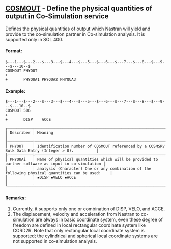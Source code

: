 ## [COSMOUT](https://help.hexagonmi.com/bundle/MSC_Nastran_2022.4/page/Nastran_Combined_Book/qrg/bulkc2/TOC.COSMOUT.xhtml) - Define the physical quantities of output in Co-Simulation service

Defines the physical quantities of output which Nastran will yield and provide to the co-simulation partner in Co-simulation analysis. It is supported only in SOL 400.

#### Format:

```nastran
$---1---$---2---$---3---$---4---$---5---$---6---$---7---$---8---$---9---$---10--$
COSMOUT PHYOUT                                                          +       
+       PHYQUA1 PHYQUA2 PHYQUA3                                                 
```

#### Example:

```nastran
$---1---$---2---$---3---$---4---$---5---$---6---$---7---$---8---$---9---$---10--$
COSMOUT 506                                                             +       
+       DISP    ACCE                                                            
```

```text
┌───────────┬──────────────────────────────────────────────────────────────────────────────────────────────────┐
│ Describer │ Meaning                                                                                          │
├───────────┼──────────────────────────────────────────────────────────────────────────────────────────────────┤
│ PHYOUT    │ Identification number of COSMOUT referenced by a COSMSRV Bulk Data Entry (Integer > 0).          │
├───────────┼──────────────────────────────────────────────────────────────────────────────────────────────────┤
│ PHYQUAi   │ Name of physical quantities which will be provided to partner software as input in co-simulation │
│           │ analysis (Character) One or any combination of the following physical quantities can be used:    │
│           │ ◾DISP ◾VELO ◾ACCE                                                                             │
└───────────┴──────────────────────────────────────────────────────────────────────────────────────────────────┘
```

#### Remarks:

1. Currently, it supports only one or combination of DISP, VELO, and ACCE.
2. The displacement, velocity and acceleration from Nastran to co-simulation are always in basic coordinate system, even these degree of freedom are defined in local rectangular coordinate system like CORD2R. Note that only rectangular local coordinate system is supported; the cylindrical and spherical local coordinate systems are not supported in co-simulation analysis.
